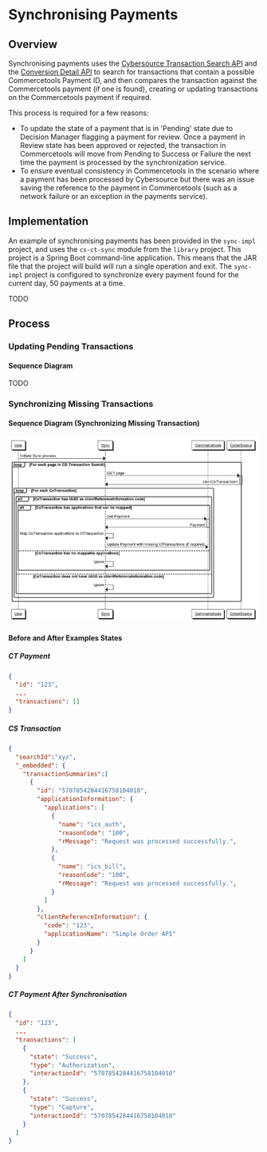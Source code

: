 <div id="page">

<div id="main" class="aui-page-panel">

<div id="main-header">

# Synchronising Payments

</div>

<div id="content" class="view">

<div id="main-content" class="wiki-content group">

## Overview

Synchronising payments uses the [Cybersource Transaction Search API](https://developer.cybersource.com/api-reference-assets/index.md#transaction_search) and the [Conversion Detail API](https://developer.cybersource.com/api-reference-assets/index.md#reporting_conversion-details_get-conversion-detail-transactions) to search for transactions that contain a possible Commercetools Payment ID, and then compares the transaction against the Commercetools payment (if one is found), creating or updating transactions on the Commercetools payment if required.

This process is required for a few reasons:

  - To update the state of a payment that is in 'Pending' state due to Decision Manager flagging a payment for review. Once a payment in Review state has been approved or rejected, the transaction in Commercetools will move from Pending to Success or Failure the next time the payment is processed by the synchronization service.
  - To ensure eventual consistency in Commercetools in the scenario where a payment has been processed by Cybersource but there was an issue saving the reference to the payment in Commercetools (such as a network failure or an exception in the payments service).

## Implementation

An example of synchronising payments has been provided in the `sync-impl` project, and uses the `cs-ct-sync` module from the `library` project. This project is a Spring Boot command-line application. This means that the JAR file that the project will build will run a single operation and exit. The `sync-impl` project is configured to synchronize every payment found for the current day, 50 payments at a time.

TODO

## Process

### Updating Pending Transactions

#### Sequence Diagram 

TODO  

### Synchronizing Missing Transactions

#### Sequence Diagram (Synchronizing Missing Transaction)

![Synchronizing Missing Transactions](images/Synchronizing-Missing-Transaction.png)  

#### Before and After Examples States

##### CT Payment
```json
{
  "id": "123",
  ...
  "transactions": []
}
```
##### CS Transaction
```json
{
  "searchId":"xyz",
  "_embedded": {
    "transactionSummaries":[
      {
        "id": "5707854284416758104010",
        "applicationInformation": {
          "applications": [
            {
              "name": "ics_auth",
              "reasonCode": "100",
              "rMessage": "Request was processed successfully.",
            },
            {
              "name": "ics_bill",
              "reasonCode": "100",
              "rMessage": "Request was processed successfully.",
            }
          ]
        },
        "clientReferenceInformation": {
          "code": "123",
          "applicationName": "Simple Order API"
        }
      }
    ]
  }
}
```
##### CT Payment After Synchronisation
```json
{
  "id": "123",
  ...
  "transactions": [
    {
      "state": "Success",
      "type": "Authorization",
      "interactionId": "5707854284416758104010"
    },
    {
      "state": "Success",
      "type": "Capture",
      "interactionId": "5707854284416758104010"
    }
  ]
}
```

</div>

</div>

</div>

</div>